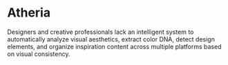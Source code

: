 # Atheria
Designers and creative professionals lack an intelligent system to automatically analyze visual aesthetics, extract color DNA, detect design elements, and organize inspiration content across multiple platforms based on visual consistency.
